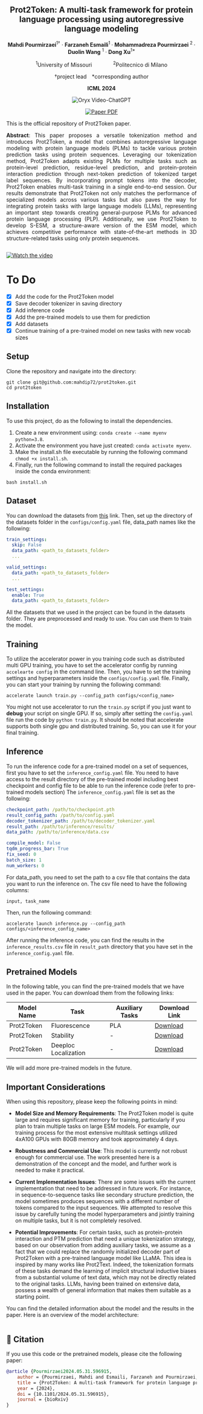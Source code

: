 <div align="center">
<h2>Prot2Token: A multi-task framework for protein language processing using autoregressive language modeling</h2>

**Mahdi Pourmirzaei**<sup>1&dagger;</sup> · **Farzaneh Esmaili**<sup>1 </sup> · **Mohammadreza Pourmirzaei**<sup>
2 </sup> · **Duolin Wang** <sup>1</sup> · **Dong Xu**<sup>1*</sup>

<sup>1</sup>University of Missouri&emsp;&emsp;&emsp;&emsp;<sup>2</sup>Politecnico di Milano

&dagger;project lead&emsp;*corresponding author

**ICML 2024**

<p align="center">
    <img src="https://i.imgur.com/waxVImv.png" alt="Oryx Video-ChatGPT">
</p>
<a href="https://www.biorxiv.org/content/10.1101/2024.05.31.596915v1"><img src='https://img.shields.io/badge/bioRxiv-Prot2Token-<COLOR>.svg' alt='Paper PDF'></a>
</div>

This is the official repository of Prot2Token paper.

<p align="center" style="text-align:justify">
<strong>Abstract</strong>: This paper proposes a versatile tokenization method and introduces Prot2Token, a model that combines
autoregressive language modeling with protein language models (PLMs) to tackle various protein prediction tasks using
protein sequences. Leveraging our tokenization method, Prot2Token adapts existing PLMs for multiple tasks such as
protein-level prediction, residue-level prediction, and protein-protein interaction prediction through next-token
prediction of tokenized target label sequences. By incorporating prompt tokens into the decoder, Prot2Token enables
multi-task training in a single end-to-end session. Our results demonstrate that Prot2Token not only matches
the performance of specialized models across various tasks but also paves the way for integrating protein tasks
with large language models (LLMs), representing an important step towards creating general-purpose PLMs for advanced
protein language processing (PLP). Additionally, we use Prot2Token to develop S-ESM, a structure-aware version of
the ESM model, which achieves competitive performance with state-of-the-art methods in 3D structure-related tasks using
only protein sequences. </p>

<p align="center"><img src="./figures/1.svg" alt=""></p>

[![Watch the video](https://img.youtube.com/vi/YxYzR6zoxSM/maxresdefault.jpg)](https://youtu.be/YxYzR6zoxSM)

# To Do

- [x] Add the code for the Prot2Token model
- [x] Save decoder tokenizer in saving directory
- [x] Add inference code
- [x] Add the pre-trained models to use them for prediction
- [x] Add datasets
- [x] Continue training of a pre-trained model on new tasks with new vocab sizes

## Setup

Clone the repository and navigate into the directory:

```
git clone git@github.com:mahdip72/prot2token.git
cd prot2token
```

## Installation

To use this project, do as the following to install the dependencies.

1. Create a new environment using: `conda create --name myenv python=3.8`.
2. Activate the environment you have just created: `conda activate myenv`.
3. Make the install.sh file executable by running the following command `chmod +x install.sh`.
4. Finally, run the following command to install the required packages inside the conda environment:

```commandline
bash install.sh
```

## Dataset

You can download the datasets
from [this](https://mailmissouri-my.sharepoint.com/:f:/g/personal/mpngf_umsystem_edu/EplpatYuvHlNpsRUL9oAknwB2UKActKh7P3veMGe8DDuSw?e=U8hiFF)
link. Then, set up the directory of the datasets folder in the `configs/config.yaml` file, data_path names like the
following:

```yaml
train_settings:
  skip: False
  data_path: <path_to_datasets_folder>
  ...

valid_settings:
  data_path: <path_to_datasets_folder>
  ...

test_settings:
  enable: True
  data_path: <path_to_datasets_folder>
  ```

All the datasets that we used in the project can be found in the datasets folder. They are preprocessed and ready to
use.
You can use them to train the model.

## Training

To utilize the accelerator power in you training code such as distributed multi GPU training, you have to set
the accelerator config by running `accelearte config` in the command line.
Then, you have to set the training settings and hyperparameters inside the `configs/config.yaml` file.
Finally,
you can start your training by running the following command:

```commandline
accelerate launch train.py --config_path configs/<config_name>
```

You might not use accelerator to run the `train.py` script if you just want to **debug** your script on single GPU. If
so, simply after setting the `config.yaml` file
run the code by `python train.py`. It should be noted that accelerate supports both single gpu and distributed
training. So, you can use it for your final training.

## Inference

To run the inference code for a pre-trained model on a set of sequences, first you have to set the
`inference_config.yaml` file. You need to have access to the result directory of the pre-trained model
including best checkpoint and config file to be able to run the inference code (refer to pre-trained models section)
The `inference_config.yaml` file is set as the following:

```yaml
checkpoint_path: /path/to/checkpoint.pth
result_config_path: /path/to/config.yaml
decoder_tokenizer_path: /path/to/decoder_tokenizer.yaml
result_path: /path/to/inference/results/
data_path: /path/to/inference/data.csv

compile_model: False
tqdm_progress_bar: True
fix_seed: 0
batch_size: 1
num_workers: 0
  ```

For data_path, you need to set the path to a csv file that contains the data you want to run the inference on. The csv
file need to have the following columns:

```csv
input, task_name
```

Then, run the following command:

```commandline
accelerate launch inference.py --config_path configs/<inference_config_name>
```

After running the inference code, you can find the results in the `inference_results.csv` file in `result_path`
directory that you have set in the `inference_config.yaml` file.

## Pretrained Models

In the following table, you can find the pre-trained models that we have used in the paper. You can download them from
the following links:

| Model Name | Task                 | Auxiliary Tasks |Download Link                                                                                                                                            |
|------------|----------------------|-----------------|----------------------------------------------------------------------------------------------------------------------------------------------------------|
| Prot2Token | Fluorescence         | PLA             |[Download](https://mailmissouri-my.sharepoint.com/:f:/r/personal/mpngf_umsystem_edu/Documents/Github/Prot2Token/pre-trained_models?csf=1&web=1&e=32q99b) |
| Prot2Token | Stability            | -               |[Download](https://mailmissouri-my.sharepoint.com/:f:/r/personal/mpngf_umsystem_edu/Documents/Github/Prot2Token/pre-trained_models?csf=1&web=1&e=32q99b) |
| Prot2Token | Deeploc Localization | -               |[Download](https://mailmissouri-my.sharepoint.com/:f:/r/personal/mpngf_umsystem_edu/Documents/Github/Prot2Token/pre-trained_models?csf=1&web=1&e=32q99b) |

We will add more pre-trained models in the future.

## Important Considerations

When using this repository, please keep the following points in mind:

- **Model Size and Memory Requirements**: The Prot2Token model is quite large and requires significant memory for
  training, particularly if you plan to train multiple tasks on large ESM models. For example, our training process for
  the most extensive multitask settings utilized 4xA100 GPUs with 80GB memory and took approximately 4 days.

- **Robustness and Commercial Use**: This model is currently not robust enough for commercial use. The work presented
  here is a demonstration of the concept and the model, and further work is needed to make it practical.

- **Current Implementation Issues**: There are some issues with the current implementation that need to be addressed in
  future work. For instance, in sequence-to-sequence tasks like secondary structure prediction, the model sometimes
  produces sequences with a different number of tokens compared to the input sequences. We attempted to resolve this
  issue by carefully tuning the model hyperparameters and jointly training on multiple tasks, but it is not completely
  resolved.

- **Potential Improvements**: For certain tasks, such as protein-protein interaction and PTM prediction that need a
  unique tokenization strategy, based on our observation from adding auxiliary tasks, we assume as a fact that
  we could replace the randomly initialized decoder part of Prot2Token with a pre-trained language model like LLaMA.
  This idea is inspired by many works like Prot2Text. Indeed, the tokenization formats of these tasks demand the
  learning of implicit structural inductive biases from a substantial volume of text data, which may not be directly
  related
  to the original tasks. LLMs, having been trained on extensive data, possess a wealth of general information that makes
  them suitable as a starting point.

You can find the detailed information about the model and the results in the paper.
Here is an overview of the model architecture:

<p align="center"><img src="./figures/3.svg" alt=""></p>

## 📜 Citation

If you use this code or the pretrained models, please cite the following paper:

```bibtex
@article {Pourmirzaei2024.05.31.596915,
	author = {Pourmirzaei, Mahdi and Esmaili, Farzaneh and Pourmirzaei, Mohammadreza and Wang, Duolin and Xu, Dong},
	title = {Prot2Token: A multi-task framework for protein language processing using autoregressive language modeling},
	year = {2024},
	doi = {10.1101/2024.05.31.596915},
	journal = {bioRxiv}
}
```
